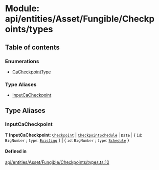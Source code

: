 # Module: api/entities/Asset/Fungible/Checkpoints/types

## Table of contents

### Enumerations

- [CaCheckpointType](../wiki/api.entities.Asset.Fungible.Checkpoints.types.CaCheckpointType)

### Type Aliases

- [InputCaCheckpoint](../wiki/api.entities.Asset.Fungible.Checkpoints.types#inputcacheckpoint)

## Type Aliases

### InputCaCheckpoint

Ƭ **InputCaCheckpoint**: [`Checkpoint`](../wiki/api.entities.Checkpoint.Checkpoint) \| [`CheckpointSchedule`](../wiki/api.entities.CheckpointSchedule.CheckpointSchedule) \| `Date` \| \{ `id`: `BigNumber` ; `type`: [`Existing`](../wiki/api.entities.Asset.Fungible.Checkpoints.types.CaCheckpointType#existing)  } \| \{ `id`: `BigNumber` ; `type`: [`Schedule`](../wiki/api.entities.Asset.Fungible.Checkpoints.types.CaCheckpointType#schedule)  }

#### Defined in

[api/entities/Asset/Fungible/Checkpoints/types.ts:10](https://github.com/PolymeshAssociation/polymesh-sdk/blob/fe2e6dd1/src/api/entities/Asset/Fungible/Checkpoints/types.ts#L10)
